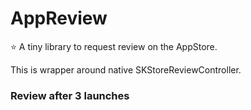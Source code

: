 # AppReview

⭐️ A tiny library to request review on the AppStore.

This is wrapper around native SKStoreReviewController.

### Review after 3 launches
```sw